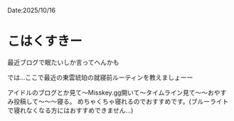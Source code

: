 Date:2025/10/16
# こはくすきー

最近ブログで眠たいしか言ってへんかも

では…ここで最近の東雲琥珀の就寝前ルーティンを教えましょーー

アイドルのブログとか見て〜Misskey.gg開いて〜タイムライン見て〜〜おやすみ投稿して〜〜〜寝る。
めちゃくちゃ寝れるのでおすすめです。(ブルーライトで寝れなくなる方にはおすすめできません…)
